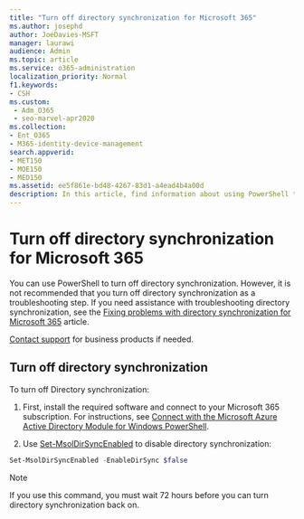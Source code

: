 ```yaml
---
title: "Turn off directory synchronization for Microsoft 365"
ms.author: josephd
author: JoeDavies-MSFT
manager: laurawi
audience: Admin
ms.topic: article
ms.service: o365-administration
localization_priority: Normal
f1.keywords:
- CSH
ms.custom: 
 - Adm_O365
 - seo-marvel-apr2020
ms.collection:
- Ent_O365
- M365-identity-device-management
search.appverid:
- MET150
- MOE150
- MED150
ms.assetid: ee5f861e-bd48-4267-83d1-a4ead4b4a00d
description: In this article, find information about using PowerShell to turn off directory synchronization for Microsoft 365.
---
```


# Turn off directory synchronization for Microsoft 365
You can use PowerShell to turn off directory synchronization. However, it is not recommended that you turn off directory synchronization as a troubleshooting step. If you need assistance with troubleshooting directory synchronization, see the [Fixing problems with directory synchronization for Microsoft 365](fix-problems-with-directory-synchronization.md) article. 
  
[Contact support](https://support.office.com/article/32a17ca7-6fa0-4870-8a8d-e25ba4ccfd4b) for business products if needed.
  
## Turn off directory synchronization  
To turn off Directory synchronization:
  
1. First, install the required software and connect to your Microsoft 365 subscription. For instructions, see [Connect with the Microsoft Azure Active Directory Module for Windows PowerShell](https://docs.microsoft.com/office365/enterprise/powershell/connect-to-office-365-powershell#connect-with-the-microsoft-azure-active-directory-module-for-windows-powershell).
    
2. Use [Set-MsolDirSyncEnabled](https://go.microsoft.com/fwlink/p/?LinkId=821939) to disable directory synchronization: 
    
  ```powershell
  Set-MsolDirSyncEnabled -EnableDirSync $false
  ```

>[!Note]
>If you use this command, you must wait 72 hours before you can turn directory synchronization back on.
>
 
